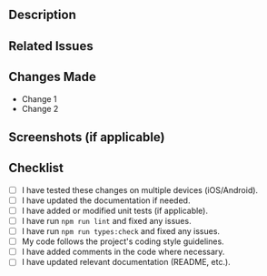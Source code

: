 ## Description

<!-- Provide a brief description of your changes and their purpose. -->

## Related Issues

<!-- Reference any related issues using the GitHub issue number, e.g., #123 -->

## Changes Made

<!-- List the changes you made, including new features, enhancements, bug fixes, etc. -->

- Change 1
- Change 2

## Screenshots (if applicable)

<!-- Add screenshots or animated GIFs to demonstrate your changes (if applicable) -->

## Checklist

- [ ] I have tested these changes on multiple devices (iOS/Android).
- [ ] I have updated the documentation if needed.
- [ ] I have added or modified unit tests (if applicable).
- [ ] I have run `npm run lint` and fixed any issues.
- [ ] I have run `npm run types:check` and fixed any issues.
- [ ] My code follows the project's coding style guidelines.
- [ ] I have added comments in the code where necessary.
- [ ] I have updated relevant documentation (README, etc.).
